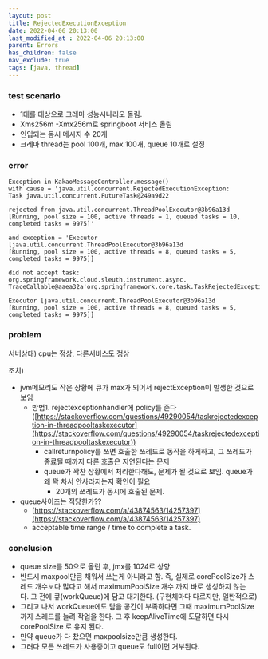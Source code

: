 ```yaml
---
layout: post
title: RejectedExecutionException
date: 2022-04-06 20:13:00
last_modified_at : 2022-04-06 20:13:00
parent: Errors
has_children: false
nav_exclude: true
tags: [java, thread]
---
```


### test scenario

- 1대를 대상으로 크레마 성능시나리오 돌림.
- Xms256m -Xmx256m로 springboot 서비스 올림
- 인입되는 동시 메시지 수 20개
- 크레마 thread는 pool 100개, max 100개, queue 10개로 설정

### error

```
Exception in KakaoMessageController.message() 
with cause = 'java.util.concurrent.RejectedExecutionException: 
Task java.util.concurrent.FutureTask@249a9d22

rejected from java.util.concurrent.ThreadPoolExecutor@3b96a13d
[Running, pool size = 100, active threads = 1, queued tasks = 10, 
completed tasks = 9975]'

and exception = 'Executor [java.util.concurrent.ThreadPoolExecutor@3b96a13d
[Running, pool size = 100, active threads = 8, queued tasks = 5, 
completed tasks = 9975]]

did not accept task: org.springframework.cloud.sleuth.instrument.async.
TraceCallable@aaea32a'org.springframework.core.task.TaskRejectedException:

Executor [java.util.concurrent.ThreadPoolExecutor@3b96a13d
[Running, pool size = 100, active threads = 8, queued tasks = 5, 
completed tasks = 9975]]
```

### problem

서버상태) cpu는 정상, 다른서비스도 정상

조치)

- jvm메모리도 작은 상황에 큐가 max가 되어서 rejectException이 발생한 것으로 보임
    - 방법1. rejectexceptionhandler에 policy를 준다 ([https://stackoverflow.com/questions/49290054/taskrejectedexception-in-threadpooltaskexecutor](https://stackoverflow.com/questions/49290054/taskrejectedexception-in-threadpooltaskexecutor))
        - callreturnpolicy를 쓰면 호출한 쓰레드로 동작을 하게하고, 그 쓰레드가 종료될 때까지 다른 호출은 지연된다는 문제
        - queue가 꽉찬 상황에서 처리한다해도, 문제가 될 것으로 보임. queue가 왜 꽉 차서 안사라지는지 확인이 필요
            - 20개의 쓰레드가 동시에 호출된 문제.
- queue사이즈는 적당한가??
    - [https://stackoverflow.com/a/43874563/14257397](https://stackoverflow.com/a/43874563/14257397)
    - acceptable time range / time to complete a task.

### conclusion

- queue size를 50으로 올린 후, jmx를 1024로 상향
- 반드시 maxpool만큼 채워서 쓰는게 아니라고 함. 즉, 실제로 corePoolSize가 스레드 개수보다 많다고 해서 maximumPoolSize 개수 까지 바로 생성하지 않는다. 그 전에 큐(workQueue)에 담고 대기한다. (구현체마다 다르지만, 일반적으로)
- 그리고 나서 workQueue에도 담을 공간이 부족하다면 그때 maximumPoolSize 까지 스레드를 늘려 작업을 한다. 그 후 keepAliveTime에 도달하면 다시 corePoolSize 로 유지 된다.
- 만약 queue가 다 찼으면 maxpoolsize만큼 생성한다.
- 그러다 모든 쓰레드가 사용중이고 queue도 full이면 거부된다.